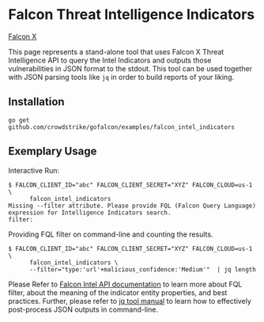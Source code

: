 # Falcon Threat Intelligence Indicators

[Falcon X](https://www.crowdstrike.com/endpoint-security-products/falcon-x-threat-intelligence/)

This page represents a stand-alone tool that uses Falcon X Threat Intelligence API to query the Intel Indicators and outputs those vulnerabilities in JSON format to the stdout. This tool can be used together with JSON parsing tools like `jq` in order to build reports of your liking.

## Installation

```
go get github.com/crowdstrike/gofalcon/examples/falcon_intel_indicators
```

## Exemplary Usage

Interactive Run:
```
$ FALCON_CLIENT_ID="abc" FALCON_CLIENT_SECRET="XYZ" FALCON_CLOUD=us-1 \
      falcon_intel_indicators
Missing --filter attribute. Please provide FQL (Falcon Query Language) expression for Intelligence Indicators search.
filter:
```

Providing FQL filter on command-line and counting the results.
```
$ FALCON_CLIENT_ID="abc" FALCON_CLIENT_SECRET="XYZ" FALCON_CLOUD=us-1 \
      falcon_intel_indicators \
      --filter="type:'url'+malicious_confidence:'Medium'"  | jq length
```

Please Refer to [Falcon Intel API documentation](https://falcon.crowdstrike.com/documentation/72/intel-apis) to learn more about FQL filter, about the meaning of the indicator entity properties, and best practices. Further, please refer to [jq tool manual](https://stedolan.github.io/jq/manual/) to learn how to effectively post-process JSON outputs in command-line.
